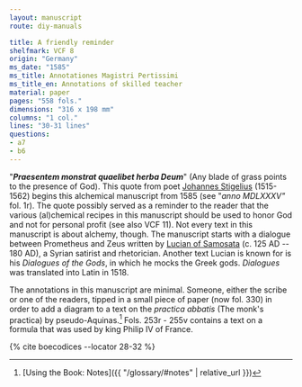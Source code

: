 ```yaml
---
layout: manuscript
route: diy-manuals

title: A friendly reminder
shelfmark: VCF 8
origin: "Germany"
ms_date: "1585"
ms_title: Annotationes Magistri Pertissimi
ms_title_en: Annotations of skilled teacher
material: paper
pages: "558 fols."
dimensions: "316 x 198 mm"
columns: "1 col."
lines: "30-31 lines"
questions:
- a7
- b6
---
```


"***Praesentem monstrat quaelibet herba Deum***" (Any blade of grass
points to the presence of God). This quote from poet [Johannes
Stigelius](https://de.wikipedia.org/wiki/Johann_Stigel) (1515-1562)
begins this alchemical manuscript from 1585 (see "*anno MDLXXXV"* fol. 1r). The quote possibly served as a reminder to the reader that the
various (al)chemical recipes in this manuscript should be used to honor
God and not for personal profit (see also VCF 11). Not every text in
this manuscript is about alchemy, though. The manuscript starts with a
dialogue between Prometheus and Zeus written by [Lucian of
Samosata](https://en.wikipedia.org/wiki/Lucian) (c. 125 AD -- 180 AD), a
Syrian satirist and rhetorician. Another text Lucian is known for is his
*Dialogues of the Gods*, in which he mocks the Greek gods. *Dialogues* was
translated into Latin in 1518.

The annotations in this manuscript are minimal. Someone, either the
scribe or one of the readers, tipped in a small piece of paper (now fol. 330) in order to add a diagram to a text on the *practica abbatis* (The
monk's practica) by pseudo-Aquinas.[^1] Fols. 253r - 255v contains a text on
a formula that was used by king Philip IV of France.

[^1]: [Using the Book: Notes]({{ "/glossary/#notes" | relative_url }})

{% cite boecodices --locator 28-32 %}